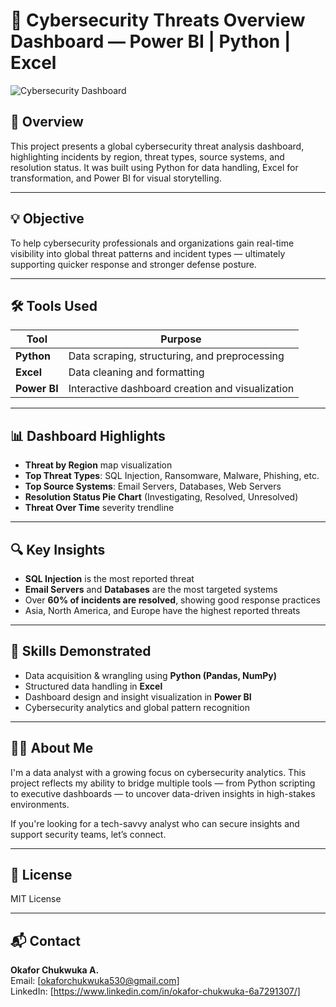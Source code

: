 # 🔐 Cybersecurity Threats Overview Dashboard — Power BI | Python | Excel

![Cybersecurity Dashboard](./Screenshot_2025-05-14_082837.jpg)

## 📌 Overview
This project presents a global cybersecurity threat analysis dashboard, highlighting incidents by region, threat types, source systems, and resolution status. It was built using Python for data handling, Excel for transformation, and Power BI for visual storytelling.

---

## 💡 Objective
To help cybersecurity professionals and organizations gain real-time visibility into global threat patterns and incident types — ultimately supporting quicker response and stronger defense posture.

---

## 🛠️ Tools Used

| Tool        | Purpose                                       |
|-------------|-----------------------------------------------|
| **Python**  | Data scraping, structuring, and preprocessing |
| **Excel**   | Data cleaning and formatting                  |
| **Power BI**| Interactive dashboard creation and visualization|

---

## 📊 Dashboard Highlights

- **Threat by Region** map visualization
- **Top Threat Types**: SQL Injection, Ransomware, Malware, Phishing, etc.
- **Top Source Systems**: Email Servers, Databases, Web Servers
- **Resolution Status Pie Chart** (Investigating, Resolved, Unresolved)
- **Threat Over Time** severity trendline

---

## 🔍 Key Insights

- **SQL Injection** is the most reported threat
- **Email Servers** and **Databases** are the most targeted systems
- Over **60% of incidents are resolved**, showing good response practices
- Asia, North America, and Europe have the highest reported threats

---

## 🧠 Skills Demonstrated

- Data acquisition & wrangling using **Python (Pandas, NumPy)**
- Structured data handling in **Excel**
- Dashboard design and insight visualization in **Power BI**
- Cybersecurity analytics and global pattern recognition

---

## 👨‍💼 About Me

I'm a data analyst with a growing focus on cybersecurity analytics. This project reflects my ability to bridge multiple tools — from Python scripting to executive dashboards — to uncover data-driven insights in high-stakes environments.

If you're looking for a tech-savvy analyst who can secure insights and support security teams, let’s connect.

---

## 📄 License

MIT License

---

## 📬 Contact

**Okafor Chukwuka A.**  
Email: [okaforchukwuka530@gmail.com]  
LinkedIn: [https://www.linkedin.com/in/okafor-chukwuka-6a7291307/]  
